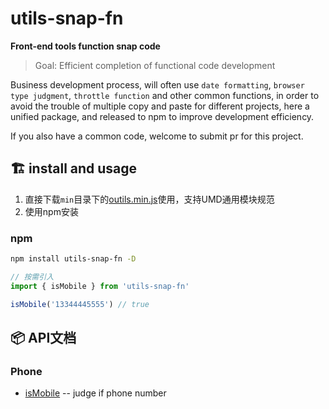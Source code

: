 # utils-snap-fn

**Front-end tools function snap code**

> Goal: Efficient completion of functional code development

Business development process, will often use `date formatting`, `browser type judgment`, `throttle function` and other common functions, in order to avoid the trouble of multiple copy and paste for different projects, here a unified package, and released to npm to improve development efficiency.

If you also have a common code, welcome to submit pr for this project.

## :building_construction: install and usage

1. 直接下载`min`目录下的[outils.min.js](https://github.com/proYang/outils/blob/master/min/outils.min.js)使用，支持UMD通用模块规范  
2. 使用npm安装

### npm

```bash
npm install utils-snap-fn -D
```

```js
// 按需引入
import { isMobile } from 'utils-snap-fn'

isMobile('13344445555') // true
```

## :package:  API文档

### Phone

- [isMobile](https://github.com/guxuerui/utils-fn/blob/main/src/playground/index.ts) -- judge if phone number
